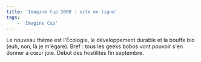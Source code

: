 ```yaml
---
title: 'Imagine Cup 2008 : site en ligne'
tags:
    - 'Imagine Cup'
---
```


Le nouveau thème est l'Écologie, le développement durable et la bouffe bio (euh, non, là je m'égare). Bref : tous les geeks bobos vont pouvoir s'en donner à cœur joie. Début des hostilités fin septembre.
